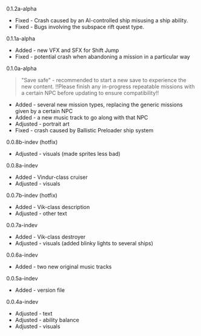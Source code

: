 0.1.2a-alpha

- Fixed - Crash caused by an AI-controlled ship misusing a ship ability.
- Fixed - Bugs involving the subspace rift quest type.

0.1.1a-alpha

- Added - new VFX and SFX for Shift Jump
- Fixed - potential crash when abandoning a mission in a particular way

0.1.0a-alpha

> "Save safe" - recommended to start a new save to experience the new content. !!Please finish any in-progress repeatable missions with a certain NPC before updating to ensure compatibility!!
- Added - several new mission types, replacing the generic missions given by a certain NPC
- Added - a new music track to go along with that NPC
- Adjusted - portrait art
- Fixed - crash caused by Ballistic Preloader ship system

0.0.8b-indev (hotfix)

- Adjusted - visuals (made sprites less bad)

0.0.8a-indev

- Added - Vindur-class cruiser
- Adjusted - visuals

0.0.7b-indev (hotfix)

- Added - Vik-class description
- Adjusted - other text

0.0.7a-indev

- Added - Vik-class destroyer
- Adjusted - visuals (added blinky lights to several ships)

0.0.6a-indev

- Added - two new original music tracks

0.0.5a-indev

- Added - version file

0.0.4a-indev

- Adjusted - text
- Adjusted - ability balance
- Adjusted - visuals
